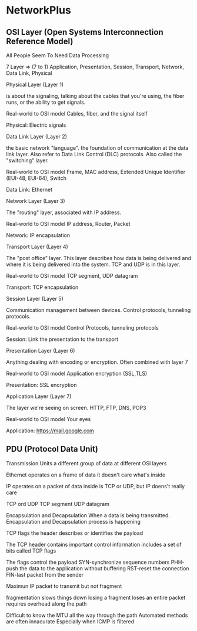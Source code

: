 # NetworkPlus 

## OSI Layer (Open Systems Interconnection Reference Model)

All People Seem To Need Data Processing

7 Layer => (7 to 1) Application, Presentation, Session, Transport, Network, Data Link, Physical

Physical Layer (Layer 1)

is about the signaling, talking about the cables that you're using, the fiber runs, or the ability to get signals.

Real-world to OSI model
Cables, fiber, and the signal itself

Physical: Electric signals

Data Link Layer (Layer 2)

the basic network "language". the foundation of communication at the data link layer. Also refer to Data Link Control (DLC) protocols. Also called the "switching" layer.

Real-world to OSI model
Frame, MAC address, Extended Unique Identifier (EUI-48, EUI-64), Switch

Data Link: Ethernet

Network Layer (Layer 3)

The "routing" layer, associated with IP address.

Real-world to OSI model
IP address, Router, Packet

Network: IP encapsulation

Transport Layer (Layer 4)

The "post office" layer. This layer describes how data is being delivered and where it is being delivered into the system. TCP and UDP is in this layer.

Real-world to OSI model
TCP segment, UDP datagram

Transport: TCP encapsulation

Session Layer (Layer 5)

Communication management between devices. Control protocols, tunneling protocols.

Real-world to OSI model
Control Protocols, tunneling protocols

Session: Link the presentation to the transport

Presentation Layer (Layer 6)

Anything dealing with encoding or encryption. Often combined with layer 7

Real-world to OSI model
Application encryption (SSL,TLS)

Presentation: SSL encryption

Application Layer (Layer 7)

The layer we're seeing on screen. HTTP, FTP, DNS, POP3

Real-world to OSI model
Your eyes

Application: https://mail.google.com

## PDU (Protocol Data Unit)

Transmission Units
a different group of data at different OSI layers

Ethernet operates on a frame of data
it doesn't care what's inside

IP operates on a packet of data
inside is TCP or UDP, but IP doens't really care

TCP ord UDP
TCP segment
UDP datagram

Encapsulation and Decapsulation
When a data is being transmitted. Encapsulation and Decapsulation process is happening

TCP flags
the header describes or identifies the payload

The TCP header contains important control information
includes a set of bits called TCP flags

The flags control the payload
SYN-synchronize sequence numbers
PHH-push the data to the application without buffering
RST-reset the connection
FIN-last packet from the sender

Maximun IP packet to transmit
but not fragment

fragmentation slows things down
losing a fragment loses an entire packet
requires overhead along the path

Difficult to know the MTU all the way through the path
Automated methods are often innacurate
Especially when ICMP is filtered
